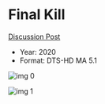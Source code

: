 # Final Kill

[Discussion Post](https://www.avsforum.com/threads/bass-eq-for-filtered-movies.2995212/post-59495618)

* Year: 2020
* Format: DTS-HD MA 5.1

![img 0](https://i.imgur.com/NJcfl6D.jpg)

![img 1](https://i.imgur.com/bzteZvc.png)

